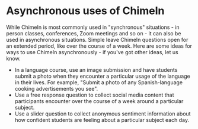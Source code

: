 # Asynchronous uses of ChimeIn

While ChimeIn is most commonly used in "synchronous" situations - in person classes, conferences, Zoom meetings and so on - it can also be used in asynchronous situations. Simple leave ChimeIn questions open for an extended period, like over the course of a week. Here are some ideas for ways to use ChimeIn asynchronously - if you've got other ideas, let us know.

- In a language course, use an image submission and have students submit a photo when they encounter a particular usage of the language in their lives. For example, "Submit a photo of any Spanish-language cooking advertisements you see".
- Use a free response question to collect social media content that participants encounter over the course of a week around a particular subject.
- Use a slider question to collect anonymous sentiment information about how confident students are feeling about a particular subject each day.
